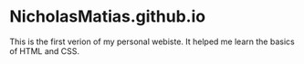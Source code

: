 # NicholasMatias.github.io
This is the first verion of my personal webiste. It helped me learn the basics of HTML and CSS. 
